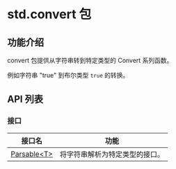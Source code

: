 # std.convert 包

## 功能介绍

convert 包提供从字符串转到特定类型的 Convert 系列函数。

例如字符串 "true" 到布尔类型 `true` 的转换。

## API 列表

### 接口

|              接口名          |           功能           |
| --------------------------- | ------------------------ |
| [Parsable\<T>](./convert_package_api/convert_package_interfaces.md#interface-parsablet) | 将字符串解析为特定类型的接口。 |
